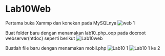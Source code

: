 # Lab10Web

Pertama buka Xammp dan konekan pada MySQLnya
![web 1](https://user-images.githubusercontent.com/56400200/121762011-a4ab0300-cb5d-11eb-9de4-1e91bd69cad2.PNG)

Buat folder baru dengan menamakan lab10_php_oop pada docroot webserver(htdoc) seperti berikut
![Lab10web](https://user-images.githubusercontent.com/56400200/121761901-ed15f100-cb5c-11eb-8e1b-f0c73954719e.PNG)

Buatlah file baru dengan menamakan mobil.php
![Lab10  1](https://user-images.githubusercontent.com/56400200/121762158-63672300-cb5e-11eb-9a9e-b635da637325.PNG)
![Lab10  1 ke 2](https://user-images.githubusercontent.com/56400200/121762216-b7720780-cb5e-11eb-8eff-21d5ea28944e.PNG)


